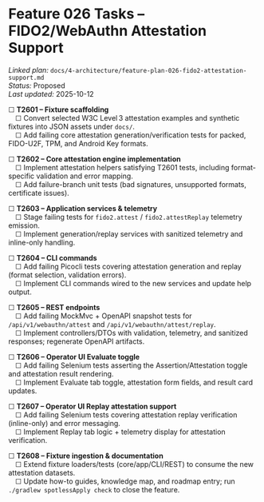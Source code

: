 # Feature 026 Tasks – FIDO2/WebAuthn Attestation Support

_Linked plan:_ `docs/4-architecture/feature-plan-026-fido2-attestation-support.md`  
_Status:_ Proposed  
_Last updated:_ 2025-10-12

☐ **T2601 – Fixture scaffolding**  
 ☐ Convert selected W3C Level 3 attestation examples and synthetic fixtures into JSON assets under `docs/`.  
 ☐ Add failing core attestation generation/verification tests for packed, FIDO-U2F, TPM, and Android Key formats.  

☐ **T2602 – Core attestation engine implementation**  
 ☐ Implement attestation helpers satisfying T2601 tests, including format-specific validation and error mapping.  
 ☐ Add failure-branch unit tests (bad signatures, unsupported formats, certificate issues).  

☐ **T2603 – Application services & telemetry**  
 ☐ Stage failing tests for `fido2.attest` / `fido2.attestReplay` telemetry emission.  
 ☐ Implement generation/replay services with sanitized telemetry and inline-only handling.  

☐ **T2604 – CLI commands**  
 ☐ Add failing Picocli tests covering attestation generation and replay (format selection, validation errors).  
 ☐ Implement CLI commands wired to the new services and update help output.  

☐ **T2605 – REST endpoints**  
 ☐ Add failing MockMvc + OpenAPI snapshot tests for `/api/v1/webauthn/attest` and `/api/v1/webauthn/attest/replay`.  
 ☐ Implement controllers/DTOs with validation, telemetry, and sanitized responses; regenerate OpenAPI artifacts.  

☐ **T2606 – Operator UI Evaluate toggle**  
 ☐ Add failing Selenium tests asserting the Assertion/Attestation toggle and attestation result rendering.  
 ☐ Implement Evaluate tab toggle, attestation form fields, and result card updates.  

☐ **T2607 – Operator UI Replay attestation support**  
 ☐ Add failing Selenium tests covering attestation replay verification (inline-only) and error messaging.  
 ☐ Implement Replay tab logic + telemetry display for attestation verification.  

☐ **T2608 – Fixture ingestion & documentation**  
 ☐ Extend fixture loaders/tests (core/app/CLI/REST) to consume the new attestation datasets.  
 ☐ Update how-to guides, knowledge map, and roadmap entry; run `./gradlew spotlessApply check` to close the feature.  

